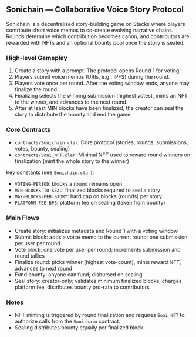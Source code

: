 ## Sonichain — Collaborative Voice Story Protocol

Sonichain is a decentralized story-building game on Stacks where players contribute short voice memos to co-create evolving narrative chains. Rounds determine which contribution becomes canon, and contributors are rewarded with NFTs and an optional bounty pool once the story is sealed.

### High-level Gameplay
1. Create a story with a prompt. The protocol opens Round 1 for voting.
2. Players submit voice memos (URIs, e.g., IPFS) during the round.
3. Players vote once per round. After the voting window ends, anyone may finalize the round.
4. Finalizing selects the winning submission (highest votes), mints an NFT to the winner, and advances to the next round.
5. After at least MIN blocks have been finalized, the creator can seal the story to distribute the bounty and end the game.

### Core Contracts
- `contracts/Sonichain.clar`: Core protocol (stories, rounds, submissions, votes, bounty, sealing)
- `contracts/Soni_NFT.clar`: Minimal NFT used to reward round winners on finalization (mint the whole story to the winner)

Key constants (see `Sonichain.clar`):
- `VOTING-PERIOD`: blocks a round remains open
- `MIN-BLOCKS-TO-SEAL`: finalized blocks required to seal a story
- `MAX-BLOCKS-PER-STORY`: hard cap on blocks (rounds) per story
- `PLATFORM-FEE-BPS`: platform fee on sealing (taken from bounty)

### Main Flows
- Create story: initializes metadata and Round 1 with a voting window
- Submit block: adds a voice memo to the current round; one submission per user per round
- Vote block: one vote per user per round; increments submission and round tallies
- Finalize round: picks winner (highest vote-count), mints reward NFT, advances to next round
- Fund bounty: anyone can fund; disbursed on sealing
- Seal story: creator-only; validates minimum finalized blocks, charges platform fee, distributes bounty pro-rata to contributors



### Notes
- NFT minting is triggered by round finalization and requires `Soni_NFT` to authorize calls from the `Sonichain` contract.
- Sealing distributes bounty equally per finalized block.
